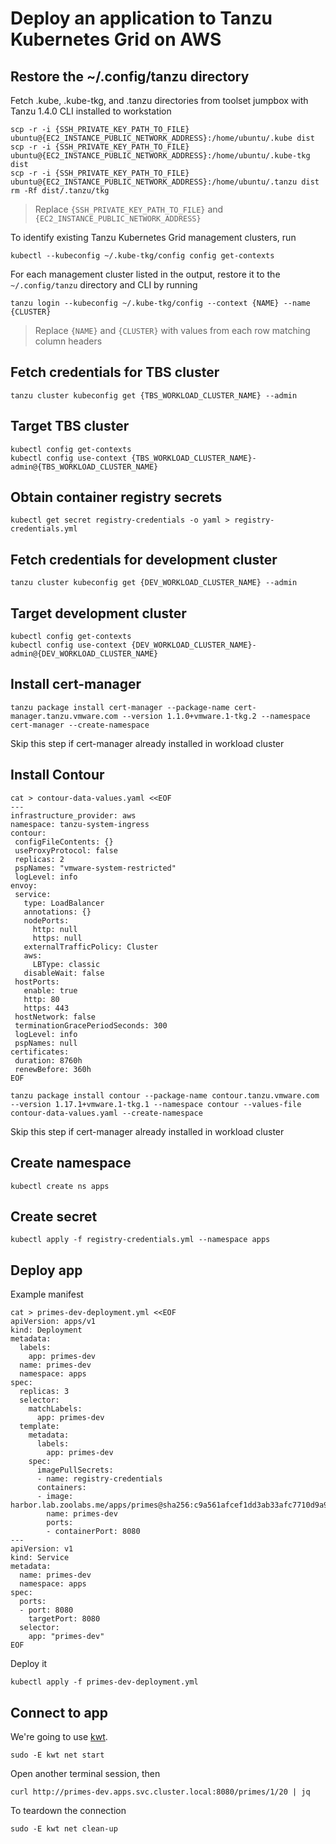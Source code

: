# Deploy an application to Tanzu Kubernetes Grid on AWS

## Restore the ~/.config/tanzu directory

Fetch .kube, .kube-tkg, and .tanzu directories from toolset jumpbox with Tanzu 1.4.0 CLI installed to workstation

```
scp -r -i {SSH_PRIVATE_KEY_PATH_TO_FILE} ubuntu@{EC2_INSTANCE_PUBLIC_NETWORK_ADDRESS}:/home/ubuntu/.kube dist
scp -r -i {SSH_PRIVATE_KEY_PATH_TO_FILE} ubuntu@{EC2_INSTANCE_PUBLIC_NETWORK_ADDRESS}:/home/ubuntu/.kube-tkg dist
scp -r -i {SSH_PRIVATE_KEY_PATH_TO_FILE} ubuntu@{EC2_INSTANCE_PUBLIC_NETWORK_ADDRESS}:/home/ubuntu/.tanzu dist
rm -Rf dist/.tanzu/tkg
```
> Replace `{SSH_PRIVATE_KEY_PATH_TO_FILE}` and `{EC2_INSTANCE_PUBLIC_NETWORK_ADDRESS}`

To identify existing Tanzu Kubernetes Grid management clusters, run

```
kubectl --kubeconfig ~/.kube-tkg/config config get-contexts
```

For each management cluster listed in the output, restore it to the `~/.config/tanzu` directory and CLI by running

```
tanzu login --kubeconfig ~/.kube-tkg/config --context {NAME} --name {CLUSTER}
```
> Replace `{NAME}` and `{CLUSTER}` with values from each row matching column headers

## Fetch credentials for TBS cluster

```
tanzu cluster kubeconfig get {TBS_WORKLOAD_CLUSTER_NAME} --admin
```

## Target TBS cluster

```
kubectl config get-contexts
kubectl config use-context {TBS_WORKLOAD_CLUSTER_NAME}-admin@{TBS_WORKLOAD_CLUSTER_NAME}
```

## Obtain container registry secrets

```
kubectl get secret registry-credentials -o yaml > registry-credentials.yml
```

## Fetch credentials for development cluster

```
tanzu cluster kubeconfig get {DEV_WORKLOAD_CLUSTER_NAME} --admin
```

## Target development cluster

```
kubectl config get-contexts
kubectl config use-context {DEV_WORKLOAD_CLUSTER_NAME}-admin@{DEV_WORKLOAD_CLUSTER_NAME}
```

## Install cert-manager

```
tanzu package install cert-manager --package-name cert-manager.tanzu.vmware.com --version 1.1.0+vmware.1-tkg.2 --namespace cert-manager --create-namespace
```

Skip this step if cert-manager already installed in workload cluster

## Install Contour

```
cat > contour-data-values.yaml <<EOF
---
infrastructure_provider: aws
namespace: tanzu-system-ingress
contour:
 configFileContents: {}
 useProxyProtocol: false
 replicas: 2
 pspNames: "vmware-system-restricted"
 logLevel: info
envoy:
 service:
   type: LoadBalancer
   annotations: {}
   nodePorts:
     http: null
     https: null
   externalTrafficPolicy: Cluster
   aws:
     LBType: classic
   disableWait: false
 hostPorts:
   enable: true
   http: 80
   https: 443
 hostNetwork: false
 terminationGracePeriodSeconds: 300
 logLevel: info
 pspNames: null
certificates:
 duration: 8760h
 renewBefore: 360h
EOF

tanzu package install contour --package-name contour.tanzu.vmware.com --version 1.17.1+vmware.1-tkg.1 --namespace contour --values-file contour-data-values.yaml --create-namespace
```

Skip this step if cert-manager already installed in workload cluster


## Create namespace

```
kubectl create ns apps
```

## Create secret

```
kubectl apply -f registry-credentials.yml --namespace apps
```

## Deploy app

Example manifest

```
cat > primes-dev-deployment.yml <<EOF
apiVersion: apps/v1
kind: Deployment
metadata:
  labels:
    app: primes-dev
  name: primes-dev
  namespace: apps
spec:
  replicas: 3
  selector:
    matchLabels:
      app: primes-dev
  template:
    metadata:
      labels:
        app: primes-dev
    spec:
      imagePullSecrets:
      - name: registry-credentials
      containers:
      - image: harbor.lab.zoolabs.me/apps/primes@sha256:c9a561afcef1dd3ab33afc7710d9a9b028f9363034241b1f93131e5d2fdf1c66
        name: primes-dev
        ports:
        - containerPort: 8080
---
apiVersion: v1
kind: Service
metadata:
  name: primes-dev
  namespace: apps
spec:
  ports:
  - port: 8080
    targetPort: 8080
  selector:
    app: "primes-dev"
EOF
```

Deploy it

```
kubectl apply -f primes-dev-deployment.yml
```

## Connect to app

We're going to use [kwt](https://github.com/vmware-tanzu/carvel-kwt).

```
sudo -E kwt net start
```

Open another terminal session, then

```
curl http://primes-dev.apps.svc.cluster.local:8080/primes/1/20 | jq
```

To teardown the connection

```
sudo -E kwt net clean-up
```